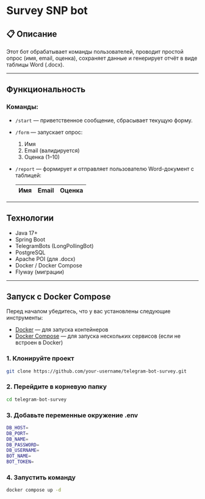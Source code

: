 # Survey SNP bot

## 📋 Описание

Этот бот обрабатывает команды пользователей, проводит простой опрос (имя, email, оценка), сохраняет данные и генерирует отчёт в виде таблицы Word (.docx).

---

## Функциональность

### Команды:

- `/start` — приветственное сообщение, сбрасывает текущую форму.
- `/form` — запускает опрос:
    1. Имя
    2. Email (валидируется)
    3. Оценка (1–10)
- `/report` — формирует и отправляет пользователю Word-документ с таблицей:

  | Имя | Email | Оценка |
    |-----|-------|--------|

---

##  Технологии

- Java 17+
- Spring Boot
- TelegramBots (LongPollingBot)
- PostgreSQL
- Apache POI (для .docx)
- Docker / Docker Compose
- Flyway (миграции)

---

## Запуск с Docker Compose

Перед началом убедитесь, что у вас установлены следующие инструменты:

- [Docker](https://docs.docker.com/get-docker/) — для запуска контейнеров
- [Docker Compose](https://docs.docker.com/compose/install/) — для запуска нескольких сервисов (если не встроен в Docker)

### 1. Клонируйте проект

```bash
git clone https://github.com/your-username/telegram-bot-survey.git
```

### 2. Перейдите в корневую папку
```bash
cd telegram-bot-survey
```

### 3. Добавьте переменные окружение .env
```bash
DB_HOST=
DB_PORT=
DB_NAME=
DB_PASSWORD=
DB_USERNAME=
BOT_NAME=
BOT_TOKEN=
```

### 4. Запустить команду 
```bash
docker compose up -d
```
